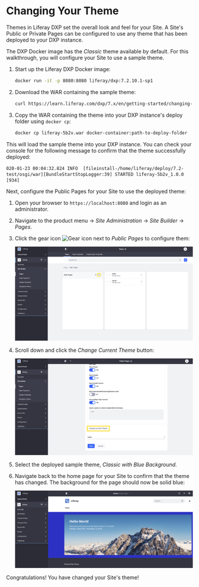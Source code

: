 # Changing Your Theme

Themes in Liferay DXP set the overall look and feel for your Site. A Site's Public or Private Pages can be configured to use any theme that has been deployed to your DXP instance.

The DXP Docker image has the _Classic_ theme available by default. For this walkthrough, you will configure your Site to use a sample theme.

1. Start up the Liferay DXP Docker image:

	```bash
	docker run -it -p 8080:8080 liferay/dxp:7.2.10.1-sp1
	```

1. Download the WAR containing the sample theme:

	```bash
	curl https://learn.liferay.com/dxp/7.x/en/getting-started/changing-your-theme/liferay-5b2v.war -0
	```

1. Copy the WAR containing the theme into your DXP instance's deploy folder using `docker cp`:

	```bash
	docker cp liferay-5b2v.war docker-container:path-to-deploy-folder
	```

This will load the sample theme into your DXP instance. You can check your console for the following message to confirm that the theme successfully deployed:

```
020-01-23 00:04:32.824 INFO  [fileinstall-/home/liferay/deploy/7.2-test/osgi/war][BundleStartStopLogger:39] STARTED liferay-5b2v_1.0.0 [934]
```

Next, configure the Public Pages for your Site to use the deployed theme:

1. Open your browser to `https://localhost:8080` and login as an administrator.

1. Navigate to the product menu → _Site Administration_ → _Site Builder_ → _Pages_.

1. Click the gear icon ![Gear icon](../images/icon-control-menu-gear.png) next to _Public Pages_ to configure them:

	![Open the Pages screen to configure your Public Pages.](./changing-your-theme/images/01.png)

1. Scroll down and click the _Change Current Theme_ button:

	![Click Change Current Theme to select a new theme for your Public Pages.](./changing-your-theme/images/02.png)

1. Select the deployed sample theme, _Classic with Blue Background._

1. Navigate back to the home page for your Site to confirm that the theme has changed. The background for the page should now be solid blue:
	
	![The home page has a different color background after changing the theme.](./changing-your-theme/images/03.png)

Congratulations! You have changed your Site's theme!